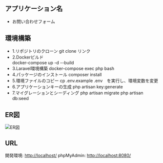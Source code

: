## アプリケーション名
- お問い合わせフォーム

## 環境構築
- 1.リポジトリのクローン
   git clone リンク
- 2.Dockerビルド  
  docker-compose up -d --build
- 3.Laravel環境構築
  docker-compose exec php bash
- 4.パッケージのインストール
  composer install
- 5.環境ファイルのコピー
  cp .env.example .env　を実行し、環境変数を変更
- 6.アプリケーションキーの生成
  php artisan key:generate
- 7.マイグレーションとシーディング
  php artisan migrate
  php artisan db:seed

## ER図
![ER図](https://github.com/user-attachments/assets/73a5b601-8652-49f2-91d5-62b4404bec2b)

## URL
開発環境: [http://localhost/](http://localhost/)
phpMyAdmin: [http://localhost:8080/](http://localhost:8080/)
